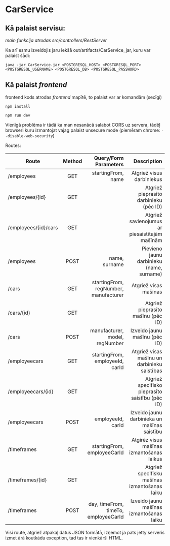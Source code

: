 # CarService

## Kā palaist servisu:
*main funkcija atrodas src/controllers/RestServer*

Ka arī esmu izveidojis jaru iekšā out/artifacts/CarService_jar, kuru var palaist šādi:

`java -jar CarService.jar <POSTGRESQL_HOST> <POSTGRESQL_PORT> <POSTGRESQL_USERNAME> <POSTGRESQL_DB> <POSTGRESQL_PASSWORD>`

## Kā palaist *frontend*

frontend kods atrodas *frontend* mapītē, to palaist var ar komandām (secīgi)

`npm install`

`npm run dev`

Vienīgā problēma ir tādā ka man nesanācā salabot CORS uz servera, tādēļ browseri kuru izmantojat vajag palaist unsecure mode (piemēram chrome: `--disable-web-security`)


Routes:

| Route         | Method           | Query/Form Parameters  | Description  |
| ------------- |:-------------:| -----:| -----:|
| /employees      | GET |startingFrom, name  | Atgriež visus darbiniekus
| /employees/{id}      | GET      |    | Atgriež pieprasīto darbinieku (pēc ID)
| /employees/{id}/cars      | GET      |    | Atgriež savienojumus ar piesaistītajām mašīnām
| /employees | POST      |    name, surname | Pievieno jaunu darbinieku (name, surname)
| /cars      | GET | startingFrom, regNumber, manufacturer  | Atgriež visas mašīnas
| /cars/{id}      | GET      |    | Atgriež pieprasīto mašīnu (pēc ID)
| /cars | POST      |    manufacturer, model, regNumber | Izveido jaunu mašīnu (pēc ID)
| /employeecars      | GET |  startingFrom, employeeId, carId | Atgriež visas mašīnu un darbinieku saistības
| /employeecars/{id}      | GET      |    | Atgriež specifisko pieprasīto saistību (pēc ID)
| /employeecars | POST      |    employeeId, carId | Izveido jaunu darbinieka un mašīnas saistību
| /timeframes      | GET |  startingFrom, employeeCarId| Atgirēz visus mašīnas izmantošanas laikus
| /timeframes/{id}      | GET      |    | Atgriež specifisku mašīnas izmantošanas laiku
| /timeframes | POST      |    day, timeFrom, timeTo, employeeCarId | Izveido jaunu mašīnas izmantošanas laiku

Visi route, atgriež atpakaļ datus JSON formātā, izņemot ja pats jetty serveris izmet ārā koutkādu exception, tad tas ir vienkārši HTML.

